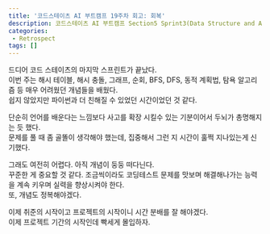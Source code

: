```yaml
---
title: '코드스테이츠 AI 부트캠프 19주차 회고: 회복'
description: 코드스테이츠 AI 부트캠프 Section5 Sprint3(Data Structure and Algorithm Intermediate) 19주차 회고
categories:
 - Retrospect
tags: []
---
```


드디어 코드 스테이츠의 마지막 스프린트가 끝났다.<br>
이번 주는 해시 테이블, 해시 충돌, 그래프, 순회, BFS, DFS, 동적 계획법, 탐욕 알고리즘 등 매우 어려웠던 개념들을 배웠다.<br>
쉽지 않았지만 파이썬과 더 친해질 수 있었던 시간이었던 것 같다.

단순히 언어를 배운다는 느낌보다 사고를 확장 시킬수 있는 기분이어서 두뇌가 총명해지는 듯 했다.<br>
문제를 풀 때 좀 골똘이 생각해야 했는데, 집중해서 그런 지 시간이 훌쩍 지나있는게 신기했다.

그래도 여전히 어렵다. 아직 개념이 둥둥 떠다닌다.<br>
꾸준한 게 중요할 것 같다. 조금씩이라도 코딩테스트 문제를 맛보며 해결해나가는 능력을 계속 키우며 실력을 향상시켜야 한다.<br>
또, 개념도 정복해야겠다.

이제 취준의 시작이고 프로젝트의 시작이니 시간 분배를 잘 해야겠다.<br>
이제 프로젝트 기간의 시작인데 빡세게 몰입하자.